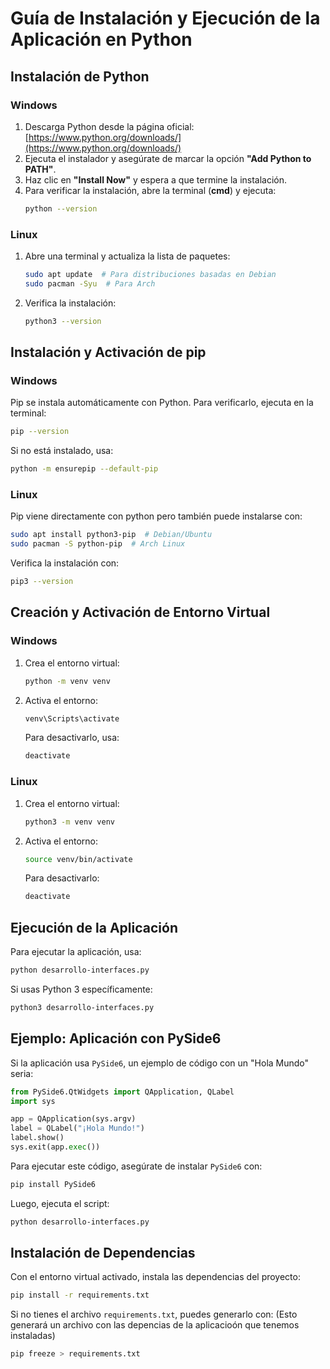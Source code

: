 # Guía de Instalación y Ejecución de la Aplicación en Python

## Instalación de Python

### Windows
1. Descarga Python desde la página oficial: [https://www.python.org/downloads/](https://www.python.org/downloads/)
2. Ejecuta el instalador y asegúrate de marcar la opción **"Add Python to PATH"**.
3. Haz clic en **"Install Now"** y espera a que termine la instalación.
4. Para verificar la instalación, abre la terminal (**cmd**) y ejecuta:
   ```sh
   python --version
   ```

### Linux
1. Abre una terminal y actualiza la lista de paquetes:
   ```sh
   sudo apt update  # Para distribuciones basadas en Debian
   sudo pacman -Syu  # Para Arch
   ```
   
3. Verifica la instalación:
   ```sh
   python3 --version
   ```

## Instalación y Activación de pip

### Windows
Pip se instala automáticamente con Python. Para verificarlo, ejecuta en la terminal:
```sh
pip --version
```
Si no está instalado, usa:
```sh
python -m ensurepip --default-pip
```

### Linux
Pip viene directamente con python pero también puede instalarse con:
```sh
sudo apt install python3-pip  # Debian/Ubuntu
sudo pacman -S python-pip  # Arch Linux
```
Verifica la instalación con:
```sh
pip3 --version
```

## Creación y Activación de Entorno Virtual

### Windows
1. Crea el entorno virtual:
   ```sh
   python -m venv venv
   ```
2. Activa el entorno:
   ```sh
   venv\Scripts\activate
   ```
   Para desactivarlo, usa:
   ```sh
   deactivate
   ```

### Linux
1. Crea el entorno virtual:
   ```sh
   python3 -m venv venv
   ```
2. Activa el entorno:
   ```sh
   source venv/bin/activate
   ```
   Para desactivarlo:
   ```sh
   deactivate
   ```

## Ejecución de la Aplicación
Para ejecutar la aplicación, usa:
```sh
python desarrollo-interfaces.py  
```
Si usas Python 3 específicamente:
```sh
python3 desarrollo-interfaces.py  
```

## Ejemplo: Aplicación con PySide6
Si la aplicación usa `PySide6`, un ejemplo de código con un "Hola Mundo" seria:

```python
from PySide6.QtWidgets import QApplication, QLabel
import sys

app = QApplication(sys.argv)
label = QLabel("¡Hola Mundo!")
label.show()
sys.exit(app.exec())
```

Para ejecutar este código, asegúrate de instalar `PySide6` con:
```sh
pip install PySide6
```
Luego, ejecuta el script:
```sh
python desarrollo-interfaces.py
```

## Instalación de Dependencias
Con el entorno virtual activado, instala las dependencias del proyecto:
```sh
pip install -r requirements.txt
```
Si no tienes el archivo `requirements.txt`, puedes generarlo con:
(Esto generará un archivo con las depencias de la aplicacioón que tenemos instaladas)
```sh
pip freeze > requirements.txt
```
